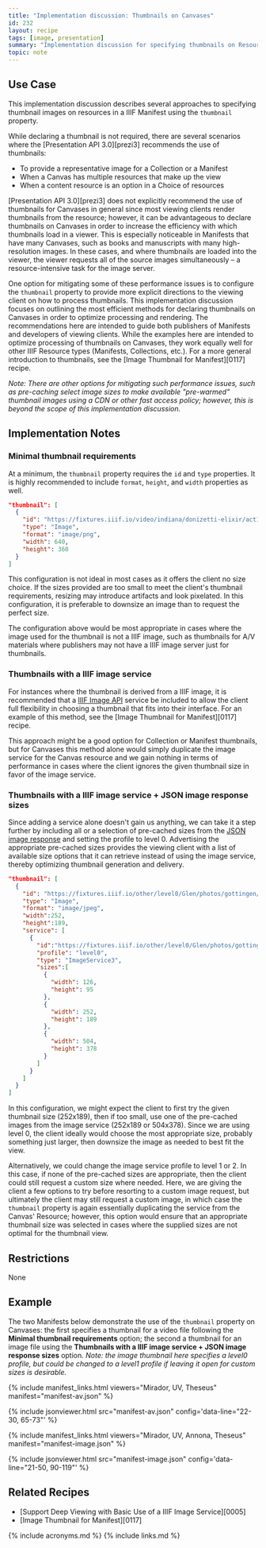 ```yaml
---
title: "Implementation discussion: Thumbnails on Canvases"
id: 232
layout: recipe
tags: [image, presentation]
summary: "Implementation discussion for specifying thumbnails on Resources, especially Canvases, such that they can be used by clients to represent the object."
topic: note
---
```


## Use Case

This implementation discussion describes several approaches to specifying thumbnail images on resources in a IIIF Manifest using the `thumbnail` property.

While declaring a thumbnail is not required, there are several scenarios where the [Presentation API 3.0][prezi3] recommends the use of thumbnails:
* To provide a representative image for a Collection or a Manifest
* When a Canvas has multiple resources that make up the view
* When a content resource is an option in a Choice of resources

[Presentation API 3.0][prezi3] does not explicitly recommend the use of thumbnails for Canvases in general since most viewing clients render thumbnails from the resource; however, it can be advantageous to declare thumbnails on Canvases in order to increase the efficiency with which thumbnails load in a viewer. This is especially noticeable in Manifests that have many Canvases, such as books and manuscripts with many high-resolution images. In these cases, and where thumbnails are loaded into the viewer, the viewer requests all of the source images simultaneously – a resource-intensive task for the image server.

One option for mitigating some of these performance issues is to configure the `thumbnail` property to provide more explicit directions to the viewing client on how to process thumbnails. This implementation discussion focuses on outlining the most efficient methods for declaring thumbnails on Canvases in order to optimize processing and rendering. The recommendations here are intended to guide both publishers of Manifests and developers of viewing clients. While the examples here are intended to optimize processing of thumbnails on Canvases, they work equally well for other IIIF Resource types (Manifests, Collections, etc.). For a more general introduction to thumbnails, see the [Image Thumbnail for Manifest][0117] recipe.

*Note: There are other options for mitigating such performance issues, such as pre-caching select image sizes to make available "pre-warmed" thumbnail images using a CDN or other fast access policy; however, this is beyond the scope of this implementation discussion.*

## Implementation Notes

### Minimal thumbnail requirements

At a minimum, the `thumbnail` property requires the `id` and `type` properties. It is highly recommended to include `format`, `height`, and `width` properties as well.

```json
"thumbnail": [
  {
    "id": "https://fixtures.iiif.io/video/indiana/donizetti-elixir/act1-thumbnail.png",
    "type": "Image",
    "format": "image/png",
    "width": 640,
    "height": 360
  }
]
```
This configuration is not ideal in most cases as it offers the client no size choice. If the sizes provided are too small to meet the client's thumbnail requirements, resizing may introduce artifacts and look pixelated. In this configuration, it is preferable to downsize an image than to request the perfect size.

The configuration above would be most appropriate in cases where the image used for the thumbnail is not a IIIF image, such as thumbnails for A/V materials where publishers may not have a IIIF image server just for thumbnails.

### Thumbnails with a IIIF image service

For instances where the thumbnail is derived from a IIIF image, it is recommended that a [IIIF Image API](https://iiif.io/api/image/3.0/) service be included to allow the client full flexibility in choosing a thumbnail that fits into their interface. For an example of this method, see the [Image Thumbnail for Manifest][0117] recipe.

This approach might be a good option for Collection or Manifest thumbnails, but for Canvases this method alone would simply duplicate the image service for the Canvas resource and we gain nothing in terms of performance in cases where the client ignores the given thumbnail size in favor of the image service.

### Thumbnails with a IIIF image service + JSON image response sizes

Since adding a service alone doesn't gain us anything, we can take it a step further by including all or a selection of pre-cached sizes from the [JSON image response](https://iiif.io/api/image/3.0/#51-image-information-request) and setting the profile to level 0. Advertising the appropriate pre-cached sizes provides the viewing client with a list of available size options that it can retrieve instead of using the image service, thereby optimizing thumbnail generation and delivery.

```json
"thumbnail": [
  {
    "id": "https://fixtures.iiif.io/other/level0/Glen/photos/gottingen/full/max/0/default.jpg",
    "type": "Image",
    "format": "image/jpeg",
    "width":252,
    "height":189,
    "service": [
      {
        "id":"https://fixtures.iiif.io/other/level0/Glen/photos/gottingen",
        "profile": "level0",
        "type": "ImageService3",
        "sizes":[
          {
            "width": 126,
            "height": 95
          },
          {
            "width": 252,
            "height": 189
          },
          {
            "width": 504,
            "height": 378
          }
        ]
      }
    ]
  }
]
```
In this configuration, we might expect the client to first try the given thumbnail size (252x189), then if too small, use one of the pre-cached images from the image service (252x189 or 504x378). Since we are using level 0, the client ideally would choose the most appropriate size, probably something just larger, then downsize the image as needed to best fit the view.

Alternatively, we could change the image service profile to level 1 or 2. In this case, if none of the pre-cached sizes are appropriate, then the client could still request a custom size where needed. Here, we are giving the client a few options to try before resorting to a custom image request, but ultimately the client may still request a custom image, in which case the `thumbnail` property is again essentially duplicating the service from the Canvas' Resource; however, this option would ensure that an appropriate thumbnail size was selected in cases where the supplied sizes are not optimal for the thumbnail view.

## Restrictions
None

## Example

The two Manifests below demonstrate the use of the `thumbnail` property on Canvases: the first specifies a thumbnail for a video file following the **Minimal thumbnail requirements** option; the second a thumbnail for an image file using the **Thumbnails with a IIIF image service + JSON image response sizes** option. *Note: the image thumbnail here specifies a level0 profile, but could be changed to a level1 profile if leaving it open for custom sizes is desirable.*

{% include manifest_links.html viewers="Mirador, UV, Theseus" manifest="manifest-av.json" %}

{% include jsonviewer.html src="manifest-av.json" config='data-line="22-30, 65-73"' %}

{% include manifest_links.html viewers="Mirador, UV, Annona, Theseus" manifest="manifest-image.json" %}

{% include jsonviewer.html src="manifest-image.json" config='data-line="21-50, 90-119"' %}

## Related Recipes

* [Support Deep Viewing with Basic Use of a IIIF Image Service][0005]
* [Image Thumbnail for Manifest][0117]

{% include acronyms.md %}
{% include links.md %}
